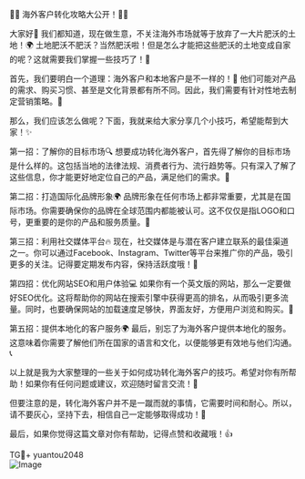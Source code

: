 🎉🎉 海外客户转化攻略大公开！🚀🚀

大家好👋 我们都知道，现在做生意，不关注海外市场就等于放弃了一大片肥沃的土地！🌍 土地肥沃不肥沃？当然肥沃啦！但是怎么才能把这些肥沃的土地变成自家的呢？这就需要我们掌握一些技巧了！💼

首先，我们要明白一个道理：海外客户和本地客户是不一样的！🧐 他们可能对产品的需求、购买习惯、甚至是文化背景都有所不同。因此，我们需要有针对性地去制定营销策略。🎯

那么，我们应该怎么做呢？下面，我就来给大家分享几个小技巧，希望能帮到大家！✨

第一招：了解你的目标市场🔍
想要成功转化海外客户，首先得了解你的目标市场是什么样的。这包括当地的法律法规、消费者行为、流行趋势等。只有深入了解了这些信息，你才能更好地定位自己的产品，满足他们的需求。🔎

第二招：打造国际化品牌形象🌍
品牌形象在任何市场上都非常重要，尤其是在国际市场。你需要确保你的品牌在全球范围内都能被认可。这不仅仅是指LOGO和口号，更重要的是你的产品和服务质量。💪

第三招：利用社交媒体平台🔥
现在，社交媒体是与潜在客户建立联系的最佳渠道之一。你可以通过Facebook、Instagram、Twitter等平台来推广你的产品，吸引更多的关注。记得要定期发布内容，保持活跃度哦！🎈

第四招：优化网站SEO和用户体验💻
如果你有一个英文版的网站，那么一定要做好SEO优化。这将帮助你的网站在搜索引擎中获得更高的排名，从而吸引更多流量。同时，也要确保网站的加载速度足够快，界面友好，方便用户浏览和购买。📱

第五招：提供本地化的客户服务🌍
最后，别忘了为海外客户提供本地化的服务。这意味着你需要了解他们所在国家的语言和文化，以便能够更有效地与他们沟通。📞

以上就是我为大家整理的一些关于如何成功转化海外客户的技巧。希望对你有所帮助！如果你有任何问题或建议，欢迎随时留言交流！💬

但要注意的是，转化海外客户并不是一蹴而就的事情，它需要时间和耐心。所以，请不要灰心，坚持下去，相信自己一定能够取得成功！🌈

最后，如果你觉得这篇文章对你有帮助，记得点赞和收藏哦！👍

TG💪+ yuantou2048  
![Image](https://github.com/user-attachments/assets/42a5a4a5-fea9-4a1d-8aa0-73e57e430cca)